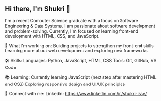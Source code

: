 ## Hi there, I'm Shukri 👋

I'm a recent Computer Science graduate with a focus on Software Engineering & Data Systems. I am passionate about software development and problem-solving. Currently, I'm focused on learning front-end development with HTML, CSS, and JavaScript.

🚀 What I'm working on:
Building projects to strengthen my front-end skills
Learning more about web development and exploring new frameworks

🛠️ Skills:
Languages: Python, JavaScript, HTML, CSS
Tools: Git, GitHub, VS Code

📚 Learning:
Currently learning JavaScript (next step after mastering HTML and CSS)
Exploring responsive design and UI/UX principles

🔗 Connect with me:
LinkedIn: https://www.linkedin.com/in/shukri-isse/
<!--Personal Website/Portfolio -->

<!--
**shukri-isse/shukri-isse** is a ✨ _special_ ✨ repository because its `README.md` (this file) appears on your GitHub profile.

Here are some ideas to get you started:

- 🔭 I’m currently working on ...
- 🌱 I’m currently learning ...
- 👯 I’m looking to collaborate on ...
- 🤔 I’m looking for help with ...
- 💬 Ask me about ...
- 📫 How to reach me: ...
- 😄 Pronouns: ...
- ⚡ Fun fact: ...
-->

